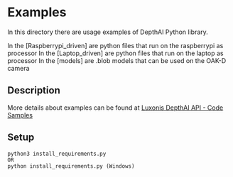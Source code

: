 # Examples

In this directory there are usage examples of DepthAI Python library.

In the [Raspberrypi_driven] are python files that run on the raspberrypi as processor
In the [Laptop_driven] are python files that run on the laptop as processor
In the [models] are .blob models that can be used on the OAK-D camera

## Description

More details about examples can be found at [Luxonis DepthAI API - Code Samples](https://docs.luxonis.com/projects/api/en/latest/tutorials/code_samples/)

## Setup

```
python3 install_requirements.py
OR
python install_requirements.py (Windows)

```
